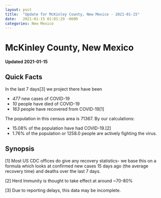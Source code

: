 ```yaml
---
layout: post
title:  "Update for McKinley County, New Mexico - 2021-01-15"
date:   2021-01-15 01:01:29 -0600
categories: New Mexico
---
```


# McKinley County, New Mexico
#### Updated 2021-01-15

## Quick Facts

In the last 7 days[3] we project there have been
- *477* new cases of COVID-19
- *10* people have died of COVID-19
- *163* people have recovered from COVID-19[1]

The population in this census area is 71367. By our calculations:
- 15.08% of the population have had COVID-19.[2]
- 1.76% of the population or 1258.0 people are actively fighting the virus.

## Synopsis




[1] Most US CDC offices do give any recovery statistics- we base this on a formula which looks at confirmed new cases
15 days ago (the average recovery time) and deaths over the last 7 days.

[2] Herd Immunity is thought to take effect at around ~70-80%

[3] Due to reporting delays, this data may be incomplete.
 
    